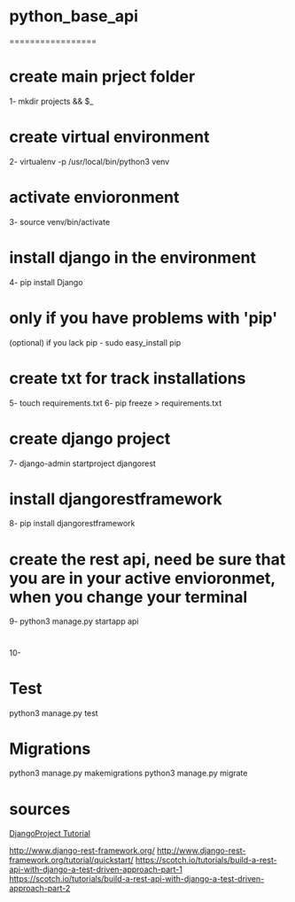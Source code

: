 # python_base_api
=================
# create main prject folder
1- mkdir projects && $_ 
# create virtual environment
2- virtualenv -p /usr/local/bin/python3 venv
# activate envioronment
3- source venv/bin/activate
# install django in the environment
4- pip install Django
# only if you have problems with 'pip'
(optional) if you lack pip - sudo easy_install pip
# create txt for track installations
5- touch requirements.txt
6- pip freeze > requirements.txt
# create django project
7- django-admin startproject djangorest
# install djangorestframework
8- pip install djangorestframework
# create the rest api, need be sure that you are in your active envioronmet, when you change your terminal
9- python3 manage.py startapp api
#
10-

# Test
python3 manage.py test
# Migrations
python3 manage.py makemigrations
python3 manage.py migrate


# sources
[DjangoProject Tutorial](https://docs.djangoproject.com/en/1.10/intro/tutorial01/)


http://www.django-rest-framework.org/
http://www.django-rest-framework.org/tutorial/quickstart/
https://scotch.io/tutorials/build-a-rest-api-with-django-a-test-driven-approach-part-1
https://scotch.io/tutorials/build-a-rest-api-with-django-a-test-driven-approach-part-2